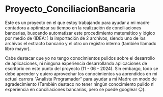 # Proyecto_ConciliacionBancaria
Este es un proyecto en el que estoy trabajando para ayudar a mi madre contadora a optimizar su tiempo en la realización de conciliaciones bancarias, buscando automatizar este procedimiento matemático y lógico por medio de (IDEA: ) la importación de 2 archivos, siendo uno de los archivos el extracto bancario y el otro un registro interno (también llamado libro mayor).

Cabe destacar que yo no tengo conocimientos pulidos sobre el desarrollo de aplicaciones, ni ninguna experiencia desarrollando aplicaciones de escritorio en este punto del proyecto (11 - 06 - 2024). Sin embargo, todo se debe aprender y quiero aprovechar los conocimientos ya aprendidos en mi actual carrera "Analista Programador" para ayudar a mi Madre en modo de agradecimiento (También destaco no tener ningún conocimiento pulido ni experiencia en conciliaciones bancarias, pero se puede googlear 😉).
